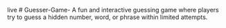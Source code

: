 live # Guesser-Game-
A fun and interactive guessing game where players try to guess a hidden number, word, or phrase within limited attempts. 
